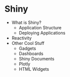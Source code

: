 # Shiny

- What is Shiny?
	* Application Structure
	* Deploying Applications
- Reactivity
- Other Cool Stuff
	* Gadgets
	* Dashboards
	* Shiny Documents
	* Plotly
	* HTML Widgets